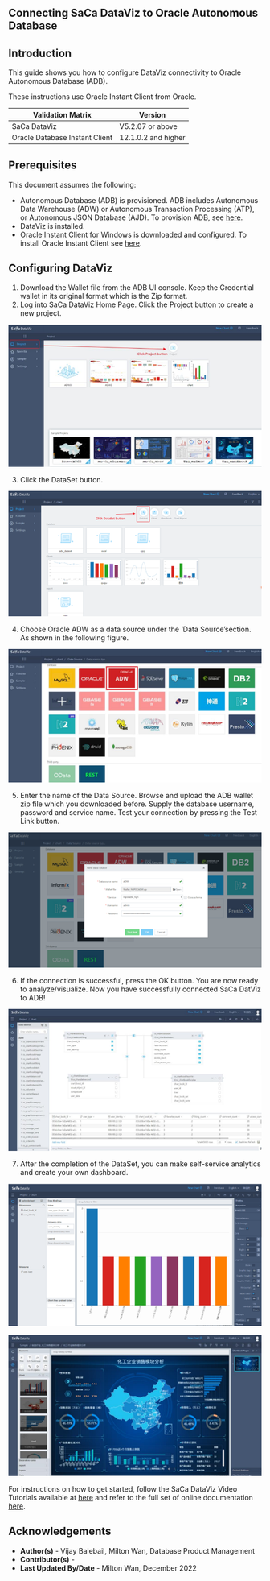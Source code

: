 ## **Connecting SaCa DataViz to Oracle Autonomous Database**

## **Introduction**

This guide shows you how to configure DataViz connectivity to Oracle Autonomous Database (ADB). 

These instructions use Oracle Instant Client from Oracle.


| Validation Matrix              | Version             |
| ------------------------------ | ------------------- |
| SaCa DataViz                   | V5.2.07 or above    |
| Oracle Database Instant Client | 12.1.0.2 and higher |

## **Prerequisites**

This document assumes the following:

- Autonomous Database (ADB) is provisioned. ADB includes Autonomous Data Warehouse (ADW) or Autonomous Transaction Processing (ATP), or Autonomous JSON Database (AJD).  To provision ADB, see [here](https://docs.oracle.com/en/cloud/paas/autonomous-database/adbsa/autonomous-provision.html#GUID-0B230036-0A05-4CA3-AF9D-97A255AE0C08).
- DataViz is installed.   
- Oracle Instant Client for Windows is downloaded and configured.  To install Oracle Instant Client see [here](https://www.oracle.com/database/technologies/instant-client/winx64-64-downloads.html).

## **Configuring DataViz**

1. Download the Wallet file from the ADB UI console. Keep the Credential wallet in its original format which is the Zip format.
2. Log into SaCa DataViz Home Page. Click the Project button to create a new project.

![dataviz-1](./images/dataviz-1.png)

3. Click the DataSet button. 

![dataviz-2](./images/dataviz-2.png)

4. Choose Oracle ADW as a data source under the ‘Data Source’section. As shown in the
following figure.

![dataviz-3](./images/dataviz-3.png)

5. Enter the name of the Data Source. Browse and upload the ADB wallet zip file which
you downloaded before. Supply the database username, password and service name. Test your
connection by pressing the Test Link button.

![dataviz-4](./images/dataviz-4.png)

6.  If the connection is successful, press the OK button. You are now ready to analyze/visualize. Now
you have successfully connected SaCa DatViz to ADB!

![dataviz-5](./images/dataviz-5.png)

7.  After the completion of the DataSet, you can make self-service analytics and create your own
dashboard. 

![dataviz-6](./images/dataviz-6.png)

![dataviz-7](./images/dataviz-7.png)

For instructions on how to get started, follow the SaCa DataViz Video Tutorials available at [here](https://www.idataviz.com) and refer to the full set of online documentation [here](https://www.idataviz.com/doc/).

## **Acknowledgements**

* **Author(s)** - Vijay Balebail, Milton Wan, Database Product Management
* **Contributor(s)** - 
* **Last Updated By/Date** - Milton Wan, December 2022
